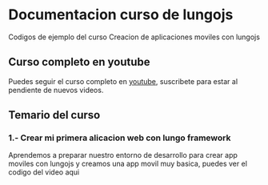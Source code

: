 Documentacion curso de lungojs
=============

Codigos de ejemplo del curso Creacion de aplicaciones moviles con lungojs

<h2>Curso completo en youtube</h2>

<p>Puedes seguir el curso completo en <a href="https://www.youtube.com/playlist?list=PLMDLYpoZkTxOwwtFTpE3STZqpq7drDKe5">youtube</a>, suscribete para estar al pendiente de nuevos videos.</p>

<h2>Temario del curso</h2>
<h3>1.- Crear mi primera alicacion web con lungo framework</h3>
<p>Aprendemos a preparar nuestro entorno de desarrollo para crear app moviles con lungojs y creamos una app movil muy basica, puedes ver el codigo del video </a>aqui</a></p>